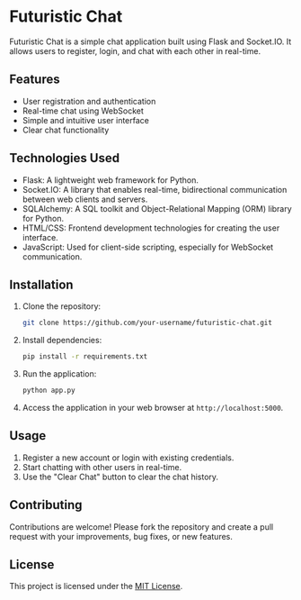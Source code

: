 # Futuristic Chat

Futuristic Chat is a simple chat application built using Flask and Socket.IO. It allows users to register, login, and chat with each other in real-time.

## Features

- User registration and authentication
- Real-time chat using WebSocket
- Simple and intuitive user interface
- Clear chat functionality

## Technologies Used

- Flask: A lightweight web framework for Python.
- Socket.IO: A library that enables real-time, bidirectional communication between web clients and servers.
- SQLAlchemy: A SQL toolkit and Object-Relational Mapping (ORM) library for Python.
- HTML/CSS: Frontend development technologies for creating the user interface.
- JavaScript: Used for client-side scripting, especially for WebSocket communication.

## Installation

1. Clone the repository:

    ```bash
    git clone https://github.com/your-username/futuristic-chat.git
    ```

2. Install dependencies:

    ```bash
    pip install -r requirements.txt
    ```

3. Run the application:

    ```bash
    python app.py
    ```

4. Access the application in your web browser at `http://localhost:5000`.

## Usage

1. Register a new account or login with existing credentials.
2. Start chatting with other users in real-time.
3. Use the "Clear Chat" button to clear the chat history.

## Contributing

Contributions are welcome! Please fork the repository and create a pull request with your improvements, bug fixes, or new features.

## License

This project is licensed under the [MIT License](LICENSE).
